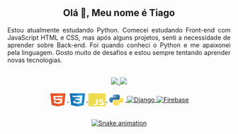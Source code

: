<h2 align="center">Olá 👋, Meu nome é Tiago</h1>
<p align="justify">Estou atualmente estudando Python. Comecei estudando Front-end com JavaScript HTML e CSS, mas após alguns projetos, senti a necessidade de aprender sobre Back-end. Foi quando conheci o Python e me apaixonei pela linguagem. Gosto muito de desafios e estou sempre tentando aprender novas tecnologias.</p><br>


<div align="center">
  <a href="https://github.com/queirozt">
  <img height="180em" src="https://github-readme-stats.vercel.app/api?username=queirozt&show_icons=true&theme=tokyonight&include_all_commits=true&count_private=true"/>
  <img height="180em" src="https://github-readme-stats.vercel.app/api/top-langs/?username=queirozt&layout=compact&langs_count=7&theme=tokyonight"/>
</div>

 
<div align="center" style="display: inline_block;"><br> 
  <img align="center" alt="HTML" height="30" width="40" src="https://raw.githubusercontent.com/devicons/devicon/master/icons/html5/html5-original.svg">
  <img align="center" alt="CSS" height="30" width="40" src="https://raw.githubusercontent.com/devicons/devicon/master/icons/css3/css3-original.svg">
  <img align="center" alt="Js" height="30" width="40" src="https://raw.githubusercontent.com/devicons/devicon/master/icons/javascript/javascript-plain.svg">
  <img align="center" alt="Python" height="30" width="40" src="https://raw.githubusercontent.com/devicons/devicon/master/icons/python/python-original.svg">
  <img align="center" alt="Django" height="30" width="40" src="https://cdn.worldvectorlogo.com/logos/django.svg"/>
  <img align="center" alt="Firebase" height="30" width="40" src="https://www.vectorlogo.zone/logos/firebase/firebase-icon.svg"/>
  <!-- <img align="center" alt="qt" height="30" width="40" src="https://upload.wikimedia.org/wikipedia/commons/0/0b/Qt_logo_2016.svg"/>
  <img align="center" alt="MySql" height="30" width="40" src="https://raw.githubusercontent.com/devicons/devicon/master/icons/mysql/mysql-original-wordmark.svg"/>
  <img align="center" alt="SqLite" height="30" width="40" src="https://www.vectorlogo.zone/logos/sqlite/sqlite-icon.svg"/> </a> -->
</div>

  ##

<div align="center" style="display: inline_block;">
  
  <!-- https://dev.to/envoy_/150-badges-for-github-pnk -->
  <!--
  <p align="left">
    <a href="https://instagram.com/thy0_0" target="_blank">
      <img src="https://img.shields.io/badge/-Instagram-%23E4405F?style=for-the-badge&logo=instagram&logoColor=white">
      </a>
    <a href="https://twitter.com/QueirozT_" target="_blank">
      <img src="https://img.shields.io/badge/Twitter-1DA1F2?style=for-the-badge&logo=twitter&logoColor=white">
      </a>
    <a href = "mailto:tiagoqueirozgoncalves100@gmail.com">
      <img src="https://img.shields.io/badge/-Gmail-%23333?style=for-the-badge&logo=gmail&logoColor=white">
      </a>
    <a href="https://www.linkedin.com/in/queirozt" target="_blank">
      <img src="https://img.shields.io/badge/-LinkedIn-%230077B5?style=for-the-badge&logo=linkedin&logoColor=white">
      </a>
  </p>
  -->
  
  ![Snake animation](https://github.com/queirozt/queirozt/blob/output/github-contribution-grid-snake.svg)

 </div>
  
  
<!--
**QueirozT/QueirozT** is a ✨ _special_ ✨ repository because its `README.md` (this file) appears on your GitHub profile.

Here are some ideas to get you started:

- 🔭 I’m currently working on ...
- 🌱 I’m currently learning ...
- 👯 I’m looking to collaborate on ...
- 🤔 I’m looking for help with ...
- 💬 Ask me about ...
- 📫 How to reach me: ...
- 😄 Pronouns: ...
- ⚡ Fun fact: ...
-->
